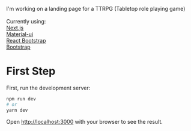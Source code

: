 I'm working on a landing page for a TTRPG (Tabletop role playing game)<br/><br/>
Currently using: <br/>
[Next.js](https://nextjs.org/)<br/>
[Material-ui](https://material-ui.com/)<br/>
[React Bootstrap](https://react-bootstrap.github.io/)<br/>
[Bootstrap](https://getbootstrap.com/)<br/>

# First Step

First, run the development server:

```bash
npm run dev
# or
yarn dev
```

Open [http://localhost:3000](http://localhost:3000) with your browser to see the result.

